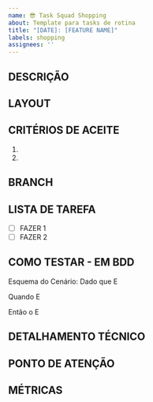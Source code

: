 ```yaml
---
name: 😎 Task Squad Shopping
about: Template para tasks de rotina
title: "[DATE]: [FEATURE NAME]"
labels: shopping
assignees: ''
---
```


## DESCRIÇÃO

<!-- SE BUG
### EVIDENCIAS DOS ERRO

### COMO SIMULAR
-->

## LAYOUT

## CRITÉRIOS DE ACEITE
1.
2.

## BRANCH

## LISTA DE TAREFA
- [ ] FAZER 1
- [ ] FAZER 2

## COMO TESTAR - EM BDD

Esquema do Cenário:
  Dado   que
  E

  Quando
  E

  Então  o
  E

## DETALHAMENTO TÉCNICO

## PONTO DE ATENÇÃO

## MÉTRICAS



